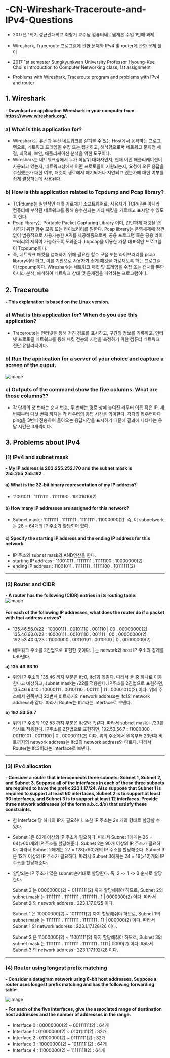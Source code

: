 # -CN-Wireshark-Traceroute-and-IPv4-Questions
 - 2017년 1학기 성균관대학교 최형기 교수님 컴퓨터네트웤개론 수업 1번째 과제
 - Wireshark, Traceroute 프로그램에 관한 문제와 IPv4 및 router에 관한 문제 풀이
 
 - 2017 1st semester Sungkyunkwan University Professor Hyoung-Kee Choi's Introduction to Computer Networking class, 1st assignment
 - Problems with Wireshark, Traceroute program and problems with IPv4 and router


## 1.	Wireshark
 **- Download an application Wireshark in your computer from https://www.wireshark.org/.**

### a)	What is this application for?
 - Wireshark는 유선과 무선 네트워크를 살펴볼 수 있는 Host에서 동작하는 프로그램으로, 네트워크 프레임을 수집 또는 캡처하고, 해석함으로써 네트워크 문제점 해결, 최적화, 보안, 애플리케이션 분석을 위한 도구이다.
 - Wireshark는 네트워크상에서 누가 최상위 대화자인지, 현재 어떤 애플리케이션이 사용되고 있는지, 네트워크상에서 어떤 프로토콜이 지원되는지, 요청이 오류 응답을 수신했는가 대한 여부, 패킷이 경로에서 폐기되거나 지연되고 있는가에 대한 여부를 쉽게 결정하는데 사용된다.

### b)	How is this application related to Tcpdump and Pcap library?
 - TCPdump는 일반적인 패킷 가로채기 소프트웨어로, 사용자가 TCP/IP뿐 아니라 컴퓨터에 부착된 네트워크를 통해 송수신되는 기타 패킷을 가로채고 표시할 수 있도록 한다.
 - Pcap library는 Portable Packet Capturing Library 이며, 간단하게 패킷을 캡처하기 위한 함수 모음 또는 라이브러리를 말한다. Pcap library는 운영체제에 상관 없이 범용적으로 사용가능한 API를 제공해줌으로써, 공용 프로그램 혹은 공용 라이브러리의 제작이 가능하도록 도와준다. libpcap을 이용한 가장 대표적인 프로그램이 Tcpdump이다.
 - 즉, 네트워크 패킷을 캡처하기 위해 필요한 함수 모음 또는 라이브러리를 pcap library이라 하고, 이를 기반으로 사용자가 쉽게 패킷을 가로채도록 하는 프로그램이 tcpdump이다. Wireshark는 네트워크 패킷 및 프레임을 수집 또는 캡처할 뿐만 아니라 분석, 해석하여 네트워크 상태 및 문제점을 파악하는 프로그램이다.


## 2.	Traceroute
 **- This explanation is based on the Linux version.**
 
### a)	What is this application for? When do you use this application?
 - Traceroute는 인터넷을 통해 거친 경로를 표시하고, 구간의 정보를 기록하고, 인터넷 프로토콜 네트워크를 통해 패킷 전송의 지연을 측정하기 위한 컴퓨터 네트워크 진단 유틸리티이다.

### b)	Run the application for a server of your choice and capture a screen of the ouput.  
  ![image](https://user-images.githubusercontent.com/26705935/40757011-52edc166-64c1-11e8-8952-1984dac90672.png)

### c)	Outputs of the command show the five columns. What are those columns??
 - 각 단계의 첫 번째는 순서 번호, 두 번째는 경로 상에 놓여진 라우터 이름 혹은 IP, 세 번째부터 다섯 번째 까지는 각 라우터의 응답 시간을 의미한다. 각각의 라우터마다 ping을 3번씩 전송하여 돌아오는 응답시간을 표시하기 때문에 결과에 나타나는 응답 시간은 3개씩이다.


## 3. Problems about IPv4
### (1) IPv4 and subnet mask
 **- My IP address is 203.255.252.170 and the subnet mask is 255.255.255.192.**
 
#### a)	What is the 32-bit binary representation of my IP address?
 - 11001011 . 11111111 . 11111100 . 10101010(2)
 
#### b)	How many IP addresses are assigned for this network? 
 - Subnet mask : 11111111 . 11111111 . 11111111 . 11000000(2). 즉, 이 subnetwork는 26 = 64개의 IP 주소가 할당되어 있다.
 
#### c)	Specify the starting IP address and the ending IP address for this network. 
 - IP 주소와 subnet mask와 AND연산을 한다.
 - starting IP address : 11001011 . 11111111 . 11111100 . 10000000(2)
 - ending IP address : 11001011 . 11111111 . 11111100 . 10111111(2)
-----------------------------------------------------------------------

### (2) Router and CIDR
 **- A router has the following (CIDR) entries in its routing table:**   
  ![image](https://user-images.githubusercontent.com/26705935/40757319-e055e230-64c2-11e8-8923-6ec8b9fc3aad.png)

#### For each of the following IP addresses, what does the router do if a packet with that address arrives?
 - 135.46.56.0/22 : 10000111 . 00101110 . 001110 | 00 . 00000000(2)  
   135.46.60.0/22 : 10000111 . 00101110 . 001111 | 00 . 00000000(2)  
   192.53.40.0/23 : 11000000 . 00110101 . 0010100 | 0 . 00000000(2)  
   
 - 네트워크 주소를 2진법으로 표현한 것이다. | 는 network와 host IP 주소의 경계를 나타낸다.
 
 **a) 135.46.63.10**
   - 위의 IP 주소의 135.46 까지 부분은 Ifc0, Ifc1과 똑같다. 따라서 둘 중 하나로 이동한다고 예상하고, subnet mask는 /22를 적용한다. IP주소를 2진법으로 표현하면, 135.46.63.10 : 10000111 . 00101110 . 001111 | 11 . 00001010(2) 이다. 위의 주소에서 왼쪽부터 22번째 비트까지의 network address는 Ifc1의 network address와 같다. 따라서 Router는 Ifc1라는 interface로 보낸다.
   
 **b)	192.53.56.7**
   - 위의 IP 주소의 192.53 까지 부분은 Ifc2와 똑같다. 따라서 subnet mask는 /23를 임시로 적용한다. IP주소를 2진법으로 표현하면,
192.53.56.7 : 11000000 . 00110101 . 0011100 | 0 . 00000111(2) 이다. 위의 주소에서 왼쪽부터 23번째 비트까지의 network address는 Ifc2의 network address와 다르다. 따라서 Router는 Ifc3이라는 interface로 보낸다.
-----------------------------------------------------------------------

### (3) IPv4 allocation
 **- Consider a router that interconnects three subnets: Subnet 1, Subnet 2, and Subnet 3. Suppose all of the interfaces in each of these three subnets are required to have the prefix 223.1.17/24. Also suppose that Subnet 1 is required to support at least 60 interfaces, Subnet 2 is to support at least 90 interfaces, and Subnet 3 is to support at least 12 interfaces. Provide three network addresses (of the form a.b.c.d/x) that satisfy these constraints.**
 
   - 한 interface 당 하나의 IP가 필요하다. 또한 IP 주소는 2n 개의 형태로 할당할 수 있다.
   
   - Subnet 1은 60개 이상의 IP 주소가 필요하다. 따라서 Subnet 1에게는 26 = 64(>60)개의 IP 주소를 할당해준다. Subnet 2는 90개 이상의 IP 주소가 필요하다. 따라서 Subnet 2에게는 27 = 128(>90)개의 IP 주소를 할당해준다. Subnet 3은 12개 이상의 IP 주소가 필요하다. 따라서 Subnet 3에게는 24 = 16(>12)개의 IP 주소를 할당해준다.
   
   - 할당되는 IP 주소가 많은 subnet 순서대로 할당한다. 즉, 2 -> 1 -> 3 순서로 할당한다.
   
     Subnet 2 는 00000000(2) ~ 01111111(2) 까지 할당해줘야 하므로, Subnet 2의 subnet mask 는 11111111 . 11111111 . 11111111 . 1 | 0000000(2) 이다. 따라서 Subnet 2 의 network address : 223.1.17.0/25 이다.
     
     Subnet 1 은 10000000(2) ~ 10111111(2) 까지 할당해줘야 하므로, Subnet 1의 subnet mask 는 11111111 . 11111111 . 11111111 . 11 | 000000(2) 이다. 따라서 Subnet 1 의 network address : 223.1.17.128/26 이다.
     
     Subnet 3 은 11000000(2) ~ 11001111(2) 까지 할당해줘야 하므로, Subnet 3의 subnet mask 는 11111111 . 11111111 . 11111111 . 1111 | 0000(2) 이다. 따라서 Subnet 3 의 network address : 223.1.17.192/28 이다.
-----------------------------------------------------------------------

### (4) Router using longest prefix matching
 **- Consider a datagram network using 8-bit host addresses. Suppose a router uses longest prefix matching and has the following forwarding table:**
 
 ![image](https://user-images.githubusercontent.com/26705935/40758095-9f20cec0-64c6-11e8-9115-4868b22244fb.png)
 
 **- For each of the five interfaces, give the associated range of destination host addresses and the number of addresses in the range.**  
   - Interface 0 : 00000000(2) ~ 00111111(2) : 64개  
   - Interface 1 : 01000000(2) ~ 01011111(2) : 32개  
   - Interface 2 : 01100000(2) ~ 01111111(2) : 32개  
   - Interface 3 : 10000000(2) ~ 10111111(2) : 64개  
   - Interface 4 : 11000000(2) ~ 11111111(2) : 64개  
